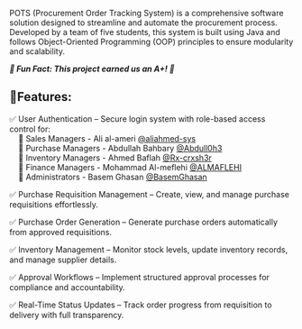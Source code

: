 POTS (Procurement Order Tracking System) is a comprehensive software solution designed to streamline and automate the procurement process. Developed by a team of five students, this system is built using Java and follows Object-Oriented Programming (OOP) principles to ensure modularity and scalability.

*__📌 Fun Fact: This project earned us an A+! 🎉__*


<h2 align="left">🚀Features:</h2>

✅ User Authentication – Secure login system with role-based access control for: <br>
    🔹 Sales Managers - Ali al-ameri  [@aliahmed-sys](https://www.github.com/aliahmed-sys) <br> 
    🔹 Purchase Managers - Abdullah Bahbary  [@Abdull0h3](https://www.github.com/Abdull0h3) <br>
    🔹 Inventory Managers - Ahmed Baflah  [@Rx-crxsh3r](https://www.github.com/Rx-crxsh3r) <br>
    🔹 Finance Managers - Mohammad Al-meflehi  [@ALMAFLEHI](https://www.github.com/ALMAFLEHI) <br>
    🔹 Administrators - Basem Ghasan  [@BasemGhasan](https://www.github.com/BasemGhasan) <br>

✅ Purchase Requisition Management – Create, view, and manage purchase requisitions effortlessly.

✅ Purchase Order Generation – Generate purchase orders automatically from approved requisitions.

✅ Inventory Management – Monitor stock levels, update inventory records, and manage supplier details.

✅ Approval Workflows – Implement structured approval processes for compliance and accountability.

✅ Real-Time Status Updates – Track order progress from requisition to delivery with full transparency.

